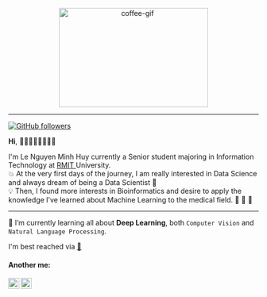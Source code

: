 <!-- #### *"It's not that I'm so smart, it's just that I stay with problems longer"*.
##### – Albert Einstein -->


<p align="center">
<img alt="coffee-gif" width="300px" height="200px" src="https://images-wixmp-ed30a86b8c4ca887773594c2.wixmp.com/f/c83c004e-1370-4756-88e5-4071de797088/dds1ndp-69dbc70d-57e7-42ec-b66d-ba721437c54a.gif?token=eyJ0eXAiOiJKV1QiLCJhbGciOiJIUzI1NiJ9.eyJzdWIiOiJ1cm46YXBwOjdlMGQxODg5ODIyNjQzNzNhNWYwZDQxNWVhMGQyNmUwIiwiaXNzIjoidXJuOmFwcDo3ZTBkMTg4OTgyMjY0MzczYTVmMGQ0MTVlYTBkMjZlMCIsIm9iaiI6W1t7InBhdGgiOiJcL2ZcL2M4M2MwMDRlLTEzNzAtNDc1Ni04OGU1LTQwNzFkZTc5NzA4OFwvZGRzMW5kcC02OWRiYzcwZC01N2U3LTQyZWMtYjY2ZC1iYTcyMTQzN2M1NGEuZ2lmIn1dXSwiYXVkIjpbInVybjpzZXJ2aWNlOmZpbGUuZG93bmxvYWQiXX0.DY7OJ8ZVn92YMhsPJXJXBZmEF9lT6vuplqchQehNEIY" />
</p>
<hr/>

<!-- [![Visitor](https://visitor-badge.laobi.icu/badge?page_id=lenguyenminhhuy.lenguyenminhhuy)](https://github.com/lenguyenminhhuy)  -->
[![GitHub followers](https://img.shields.io/github/followers/lenguyenminhhuy.svg?style=social&label=Follow)](https://github.com/lenguyenminhhuy?tab=followers)

<p>
 <b> Hi</b>, 🙈👋😎🔥🌸💄🇻🇳
 <samp>
  
  I'm Le Nguyen Minh Huy currently a Senior student majoring in Information Technology at <a href="http://www.rmit.edu.vn/"> RMIT </a> University. <br/>
💥 At the very first days of the journey, I am really interested in Data Science and always dream of being a Data Scientist 💌 <br/> 
💡 Then, I found more interests in Bioinformatics and desire to apply the knowledge I’ve learned about Machine Learning to the medical field. 🌟 💫 📍
 </samp>
</p>
<hr/>

👀 I’m currently learning all about <b>Deep Learning</b>, both ``Computer Vision`` and ``Natural Language Processing``.
<!-- 
**Data Science Coursework**: 

   - Machine Learning
   - Big Data for Engineering
   - Business Statistic
   - Natural Language Processing with Deep Learning
   - Convolutional Neural Networks for Visual Recognition
   - Machine Learning Engineering for Production (MLOps)
 
 **Programming Coursework**: 
 
   - Python programming
   - Cloud Computing
   - Object Oriented Programming
   - Algorithms and Analysis -->

I'm best reached via <a href="mailto:leemii1802@gmail.com"> 💌</a> 

#### Another me:


[<img align="left" alt="lenguyenminhhuy | LinkedIn" width="22px" src="https://user-images.githubusercontent.com/54904166/131108704-7847968f-434d-4190-9988-35268014d857.png" />][linkedin]
[<img align="left" alt="lenguyenminhhuy | Facebook" width="22px" src="https://user-images.githubusercontent.com/54904166/131108827-e7888d34-ddac-450b-b47d-b1a4ef882986.png" />][facebook]
<br/>

[linkedin]: https://www.linkedin.com/in/lenguyenminhhuy/
[facebook]: https://www.facebook.com/leemii.18th/

<!-- 

### Language and Models
<img alt="pytorch" width="26px" height="24px" src="https://user-images.githubusercontent.com/54904166/131100370-0f6a4dba-98c2-4106-a680-4fa2b0c91a4b.png" /> <img alt="neuralnetwork" width="26px" height="24px" src="https://user-images.githubusercontent.com/54904166/131101457-191dedd2-6a40-47be-85fd-47a0e7ce3d1a.png" /> <img alt="bert" width="26px" height="24px" src="https://user-images.githubusercontent.com/54904166/131101785-d1adf3c9-c7be-471e-a0c3-88785f98dd66.png" /> <img alt="lstm" width="26px" height="24px" src="https://user-images.githubusercontent.com/54904166/131101991-c5ccd851-bb9e-4a66-8af8-fbbe1db26f4c.png" /> <img alt="cnn" width="26px" height="24px" src="https://user-images.githubusercontent.com/54904166/131102416-cfc4f4d8-183d-4061-92d2-aa4bbe6aa8fc.png" />  <img alt="gan" width="26px" height="24px" src="https://user-images.githubusercontent.com/54904166/131102546-50887657-c131-4b42-bca7-883dd31c8e0d.png" /> 

 -->


